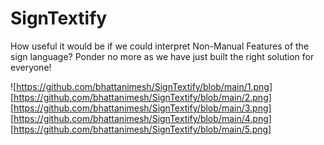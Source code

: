 # SignTextify
How useful it would be if we could interpret Non-Manual Features of the sign language? Ponder no more as we have just built the right solution for everyone!

![https://github.com/bhattanimesh/SignTextify/blob/main/1.png]
[https://github.com/bhattanimesh/SignTextify/blob/main/2.png]
[https://github.com/bhattanimesh/SignTextify/blob/main/3.png]
[https://github.com/bhattanimesh/SignTextify/blob/main/4.png]
[https://github.com/bhattanimesh/SignTextify/blob/main/5.png]
